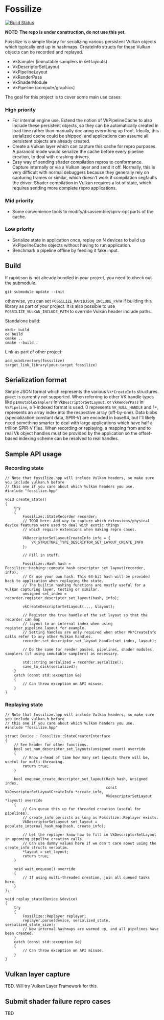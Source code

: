 # Fossilize

[![Build Status](https://travis-ci.org/Themaister/Fossilize.svg?branch=master)](https://travis-ci.org/Themaister/Fossilize)

**NOTE: The repo is under construction, do not use this yet.**

Fossilize is a simple library for serializing various persistent Vulkan objects which typically end up
in hashmaps. CreateInfo structs for these Vulkan objects can be recorded and replayed.

- VkSampler (immutable samplers in set layouts)
- VkDescriptorSetLayout
- VkPipelineLayout
- VkRenderPass
- VkShaderModule
- VkPipeline (compute/graphics)

The goal for this project is to cover some main use cases:

### High priority

- For internal engine use. Extend the notion of VkPipelineCache to also include these persistent objects,
so they can be automatically created in load time rather than manually declaring everything up front.
Ideally, this serialized cache could be shipped, and applications can assume all persistent objects are already created.
- Create a Vulkan layer which can capture this cache for repro purposes.
A paranoid mode would serialize the cache before every pipeline creation, to deal with crashing drivers.
- Easy way of sending shader compilation repros to conformance. Capture internally or via a Vulkan layer and send it off.
Normally, this is very difficult with normal debuggers because they generally rely on capturing frames or similar,
which doesn't work if compilation segfaults the driver. Shader compilation in Vulkan requires a lot of state,
which requires sending more complete repro applications.

### Mid priority

- Some convenience tools to modify/disassemble/spirv-opt parts of the cache.

### Low priority

- Serialize state in application once, replay on N devices to build up VkPipelineCache objects without having to run application.
- Benchmark a pipeline offline by feeding it fake input.

## Build

If rapidjson is not already bundled in your project, you need to check out the submodule.

```
git submodule update --init
```

otherwise, you can set `FOSSILIZE_RAPIDJSON_INCLUDE_PATH` if building this library as part of your project.
It is also possible to use `FOSSILIZE_VULKAN_INCLUDE_PATH` to override Vulkan header include paths.

Standalone build:
```
mkdir build
cd build
cmake ..
cmake --build .
```

Link as part of other project:
```
add_subdirectory(fossilize)
target_link_library(your-target fossilize)
```

## Serialization format

Simple JSON format which represents the various `Vk*CreateInfo` structures.
`pNext` is currently not supported.
When referring to other VK handle types like `pImmutableSamplers` in `VkDescriptorSetLayout`, or `VkRenderPass` in `VkPipeline`,
a 1-indexed format is used. 0 represents `VK_NULL_HANDLE` and 1+, represents an array index into the respective array (off-by-one).
Data blobs (specialization constant data, SPIR-V) are encoded in base64, but I'll likely need something smarter to deal with large applications which have half a trillion SPIR-V files.
When recording or replaying, a mapping from and to real Vk object handles must be provided by the application so the offset-based indexing scheme can be resolved to real handles.

## Sample API usage

### Recording state
```
// Note that fossilize.hpp will include Vulkan headers, so make sure you include vulkan.h before
// this one if you care about which Vulkan headers you use.
#include "fossilize.hpp"

void create_state()
{
    try
    {
        Fossilize::StateRecorder recorder;
        // TODO here: Add way to capture which extensions/physical device features were used to deal with exotic things
        // which require extensions when making repro cases.

        VkDescriptorSetLayoutCreateInfo info = {
            VK_STRUCTURE_TYPE_DESCRIPTOR_SET_LAYOUT_CREATE_INFO
        };

        // Fill in stuff.

        Fossilize::Hash hash = Fossilize::Hashing::compute_hash_descriptor_set_layout(recorder, info);
        // Or use your own hash. This 64-bit hash will be provided back to application when replaying the state.
        // The builtin hashing functions are mostly useful for a Vulkan capturing layer, testing or similar.
        unsigned set_index = recorder.register_descriptor_set_layout(hash, info);

        vkCreateDescriptorSetLayout(..., &layout);

        // Register the true handle of the set layout so that the recorder can map
        // layout to an internal index when using register_pipeline_layout for example.
        // Setting handles are only required when other Vk*CreateInfo calls refer to any other Vulkan handles.
        recorder.set_descriptor_set_layout_handle(set_index, layout);

        // Do the same for render passes, pipelines, shader modules, samplers (if using immutable samplers) as necessary.

        std::string serialized = recorder.serialize();
        save_to_disk(serialized);
    }
    catch (const std::exception &e)
    {
        // Can throw exception on API misuse.
    }
}
```

### Replaying state
```
// Note that fossilize.hpp will include Vulkan headers, so make sure you include vulkan.h before
// this one if you care about which Vulkan headers you use.
#include "fossilize.hpp"

struct Device : Fossilize::StateCreatorInterface
{
    // See header for other functions.
    bool set_num_descriptor_set_layouts(unsigned count) override
    {
        // Know a-head of time how many set layouts there will be, useful for multi-threading.
        return true;
    }

    bool enqueue_create_descriptor_set_layout(Hash hash, unsigned index,
                                              const VkDescriptorSetLayoutCreateInfo *create_info,
                                              VkDescriptorSetLayout *layout) override
    {
        // Can queue this up for threaded creation (useful for pipelines).
        // create_info persists as long as Fossilize::Replayer exists.
        VkDescriptorSetLayout set_layout = populate_internal_hash_map(hash, create_info);

        // Let the replayer know how to fill in VkDescriptorSetLayout in upcoming pipeline creation calls.
        // Can use dummy values here if we don't care about using the create_info structs verbatim.
        *layout = set_layout;
        return true;
    }

    void wait_enqueue() override
    {
        // If using multi-threaded creation, join all queued tasks here.
    }
};

void replay_state(Device &device)
{
    try
    {
        Fossilize::Replayer replayer;
        replayer.parse(device, serialized_state, serialized_state_size);
        // Now internal hashmaps are warmed up, and all pipelines have been created.
    }
    catch (const std::exception &e)
    {
        // Can throw exception on API misuse.
    }
}
```

## Vulkan layer capture

TBD. Will try Vulkan Layer Framework for this.

## Submit shader failure repro cases

TBD
